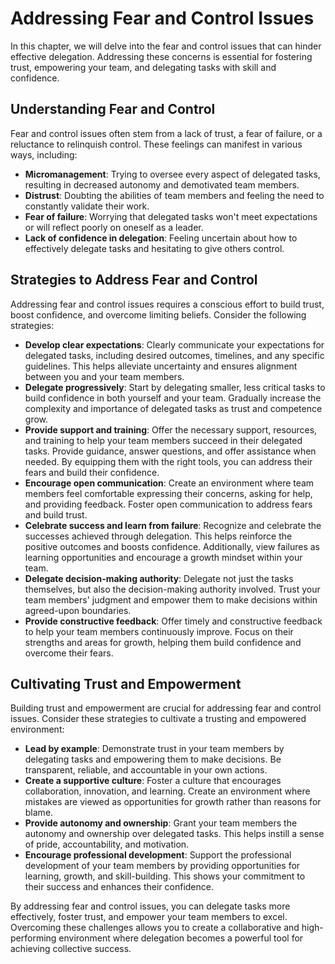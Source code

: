 # Addressing Fear and Control Issues

In this chapter, we will delve into the fear and control issues that can hinder effective delegation. Addressing these concerns is essential for fostering trust, empowering your team, and delegating tasks with skill and confidence.

## Understanding Fear and Control

Fear and control issues often stem from a lack of trust, a fear of failure, or a reluctance to relinquish control. These feelings can manifest in various ways, including:

* **Micromanagement**: Trying to oversee every aspect of delegated tasks, resulting in decreased autonomy and demotivated team members.
* **Distrust**: Doubting the abilities of team members and feeling the need to constantly validate their work.
* **Fear of failure**: Worrying that delegated tasks won't meet expectations or will reflect poorly on oneself as a leader.
* **Lack of confidence in delegation**: Feeling uncertain about how to effectively delegate tasks and hesitating to give others control.

## Strategies to Address Fear and Control

Addressing fear and control issues requires a conscious effort to build trust, boost confidence, and overcome limiting beliefs. Consider the following strategies:

* **Develop clear expectations**: Clearly communicate your expectations for delegated tasks, including desired outcomes, timelines, and any specific guidelines. This helps alleviate uncertainty and ensures alignment between you and your team members.
* **Delegate progressively**: Start by delegating smaller, less critical tasks to build confidence in both yourself and your team. Gradually increase the complexity and importance of delegated tasks as trust and competence grow.
* **Provide support and training**: Offer the necessary support, resources, and training to help your team members succeed in their delegated tasks. Provide guidance, answer questions, and offer assistance when needed. By equipping them with the right tools, you can address their fears and build their confidence.
* **Encourage open communication**: Create an environment where team members feel comfortable expressing their concerns, asking for help, and providing feedback. Foster open communication to address fears and build trust.
* **Celebrate success and learn from failure**: Recognize and celebrate the successes achieved through delegation. This helps reinforce the positive outcomes and boosts confidence. Additionally, view failures as learning opportunities and encourage a growth mindset within your team.
* **Delegate decision-making authority**: Delegate not just the tasks themselves, but also the decision-making authority involved. Trust your team members' judgment and empower them to make decisions within agreed-upon boundaries.
* **Provide constructive feedback**: Offer timely and constructive feedback to help your team members continuously improve. Focus on their strengths and areas for growth, helping them build confidence and overcome their fears.

## Cultivating Trust and Empowerment

Building trust and empowerment are crucial for addressing fear and control issues. Consider these strategies to cultivate a trusting and empowered environment:

* **Lead by example**: Demonstrate trust in your team members by delegating tasks and empowering them to make decisions. Be transparent, reliable, and accountable in your own actions.
* **Create a supportive culture**: Foster a culture that encourages collaboration, innovation, and learning. Create an environment where mistakes are viewed as opportunities for growth rather than reasons for blame.
* **Provide autonomy and ownership**: Grant your team members the autonomy and ownership over delegated tasks. This helps instill a sense of pride, accountability, and motivation.
* **Encourage professional development**: Support the professional development of your team members by providing opportunities for learning, growth, and skill-building. This shows your commitment to their success and enhances their confidence.

By addressing fear and control issues, you can delegate tasks more effectively, foster trust, and empower your team members to excel. Overcoming these challenges allows you to create a collaborative and high-performing environment where delegation becomes a powerful tool for achieving collective success.
